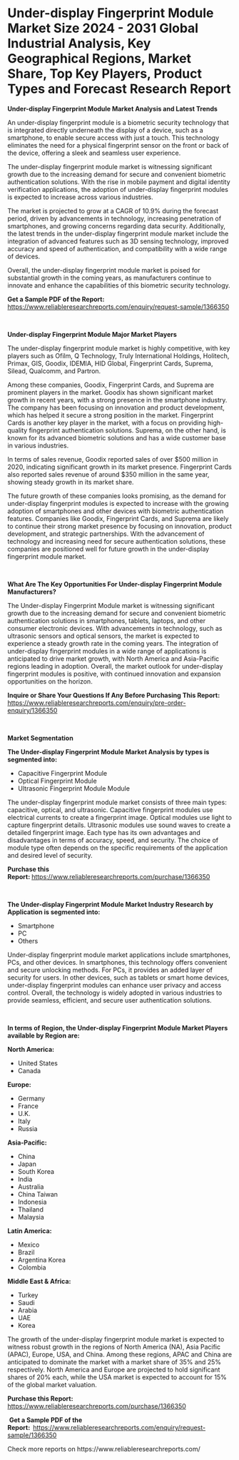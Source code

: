 <p><h1>Under-display Fingerprint Module Market Size 2024 - 2031 Global Industrial Analysis, Key Geographical Regions, Market Share, Top Key Players, Product Types and Forecast Research Report</h1></p><p><strong>Under-display Fingerprint Module Market Analysis and Latest Trends</strong></p>
<p><p>An under-display fingerprint module is a biometric security technology that is integrated directly underneath the display of a device, such as a smartphone, to enable secure access with just a touch. This technology eliminates the need for a physical fingerprint sensor on the front or back of the device, offering a sleek and seamless user experience.</p><p>The under-display fingerprint module market is witnessing significant growth due to the increasing demand for secure and convenient biometric authentication solutions. With the rise in mobile payment and digital identity verification applications, the adoption of under-display fingerprint modules is expected to increase across various industries.</p><p>The market is projected to grow at a CAGR of 10.9% during the forecast period, driven by advancements in technology, increasing penetration of smartphones, and growing concerns regarding data security. Additionally, the latest trends in the under-display fingerprint module market include the integration of advanced features such as 3D sensing technology, improved accuracy and speed of authentication, and compatibility with a wide range of devices.</p><p>Overall, the under-display fingerprint module market is poised for substantial growth in the coming years, as manufacturers continue to innovate and enhance the capabilities of this biometric security technology.</p></p>
<p><strong>Get a Sample PDF of the Report:&nbsp;</strong> <a href="https://www.reliableresearchreports.com/enquiry/request-sample/1366350">https://www.reliableresearchreports.com/enquiry/request-sample/1366350</a></p>
<p>&nbsp;</p>
<p><strong>Under-display Fingerprint Module Major Market Players</strong></p>
<p><p>The under-display fingerprint module market is highly competitive, with key players such as Ofilm, Q Technology, Truly International Holdings, Holitech, Primax, GIS, Goodix, IDEMIA, HID Global, Fingerprint Cards, Suprema, Silead, Qualcomm, and Partron. </p><p>Among these companies, Goodix, Fingerprint Cards, and Suprema are prominent players in the market. Goodix has shown significant market growth in recent years, with a strong presence in the smartphone industry. The company has been focusing on innovation and product development, which has helped it secure a strong position in the market. Fingerprint Cards is another key player in the market, with a focus on providing high-quality fingerprint authentication solutions. Suprema, on the other hand, is known for its advanced biometric solutions and has a wide customer base in various industries.</p><p>In terms of sales revenue, Goodix reported sales of over $500 million in 2020, indicating significant growth in its market presence. Fingerprint Cards also reported sales revenue of around $350 million in the same year, showing steady growth in its market share. </p><p>The future growth of these companies looks promising, as the demand for under-display fingerprint modules is expected to increase with the growing adoption of smartphones and other devices with biometric authentication features. Companies like Goodix, Fingerprint Cards, and Suprema are likely to continue their strong market presence by focusing on innovation, product development, and strategic partnerships. With the advancement of technology and increasing need for secure authentication solutions, these companies are positioned well for future growth in the under-display fingerprint module market.</p></p>
<p>&nbsp;</p>
<p><strong>What Are The Key Opportunities For Under-display Fingerprint Module Manufacturers?</strong></p>
<p><p>The Under-display Fingerprint Module market is witnessing significant growth due to the increasing demand for secure and convenient biometric authentication solutions in smartphones, tablets, laptops, and other consumer electronic devices. With advancements in technology, such as ultrasonic sensors and optical sensors, the market is expected to experience a steady growth rate in the coming years. The integration of under-display fingerprint modules in a wide range of applications is anticipated to drive market growth, with North America and Asia-Pacific regions leading in adoption. Overall, the market outlook for under-display fingerprint modules is positive, with continued innovation and expansion opportunities on the horizon.</p></p>
<p><strong>Inquire or Share Your Questions If Any Before Purchasing This Report:</strong> <a href="https://www.reliableresearchreports.com/enquiry/pre-order-enquiry/1366350">https://www.reliableresearchreports.com/enquiry/pre-order-enquiry/1366350</a></p>
<p>&nbsp;</p>
<p><strong>Market Segmentation</strong></p>
<p><strong>The Under-display Fingerprint Module Market Analysis by types is segmented into:</strong></p>
<p><ul><li>Capacitive Fingerprint Module</li><li>Optical Fingerprint Module</li><li>Ultrasonic Fingerprint Module Module</li></ul></p>
<p><p>The under-display fingerprint module market consists of three main types: capacitive, optical, and ultrasonic. Capacitive fingerprint modules use electrical currents to create a fingerprint image. Optical modules use light to capture fingerprint details. Ultrasonic modules use sound waves to create a detailed fingerprint image. Each type has its own advantages and disadvantages in terms of accuracy, speed, and security. The choice of module type often depends on the specific requirements of the application and desired level of security.</p></p>
<p><strong>Purchase this Report:&nbsp;</strong><a href="https://www.reliableresearchreports.com/purchase/1366350">https://www.reliableresearchreports.com/purchase/1366350</a></p>
<p>&nbsp;</p>
<p><strong>The Under-display Fingerprint Module Market Industry Research by Application is segmented into:</strong></p>
<p><ul><li>Smartphone</li><li>PC</li><li>Others</li></ul></p>
<p><p>Under-display fingerprint module market applications include smartphones, PCs, and other devices. In smartphones, this technology offers convenient and secure unlocking methods. For PCs, it provides an added layer of security for users. In other devices, such as tablets or smart home devices, under-display fingerprint modules can enhance user privacy and access control. Overall, the technology is widely adopted in various industries to provide seamless, efficient, and secure user authentication solutions.</p></p>
<p>&nbsp;</p>
<p><strong>In terms of Region, the Under-display Fingerprint Module Market Players available by Region are:</strong></p>
<p>
    <p> <strong> North America: </strong>
        <ul>
            <li>United States</li>
            <li>Canada</li>
        </ul>
        </p> 
    <p> <strong> Europe: </strong>
        <ul>
            <li>Germany</li>
            <li>France</li>
            <li>U.K.</li>
            <li>Italy</li>
            <li>Russia</li>
        </ul>
        </p> 
    <p> <strong> Asia-Pacific: </strong>
        <ul>
            <li>China</li>
            <li>Japan</li>
            <li>South Korea</li>
            <li>India</li>
            <li>Australia</li>
            <li>China Taiwan</li>
            <li>Indonesia</li>
            <li>Thailand</li>
            <li>Malaysia</li>
        </ul>
        </p> 
    <p> <strong> Latin America: </strong>
        <ul>
            <li>Mexico</li>
            <li>Brazil</li>
            <li>Argentina Korea</li>
            <li>Colombia</li>
        </ul>
        </p> 
    <p> <strong> Middle East & Africa: </strong>
        <ul>
            <li>Turkey</li>
            <li>Saudi</li>
            <li>Arabia</li>
            <li>UAE</li>
            <li>Korea</li>
        </ul>
    </p>
    </p>
<p><p>The growth of the under-display fingerprint module market is expected to witness robust growth in the regions of North America (NA), Asia Pacific (APAC), Europe, USA, and China. Among these regions, APAC and China are anticipated to dominate the market with a market share of 35% and 25% respectively. North America and Europe are projected to hold significant shares of 20% each, while the USA market is expected to account for 15% of the global market valuation.</p></p>
<p><strong>Purchase this Report: </strong><a href="https://www.reliableresearchreports.com/purchase/1366350">https://www.reliableresearchreports.com/purchase/1366350</a></p>
<p>&nbsp;<strong>Get a Sample PDF of the Report:&nbsp;&nbsp;</strong><a href="https://www.reliableresearchreports.com/enquiry/request-sample/1366350">https://www.reliableresearchreports.com/enquiry/request-sample/1366350</a></p>
<p><strong></strong></p>
<p>Check more reports on https://www.reliableresearchreports.com/</p>